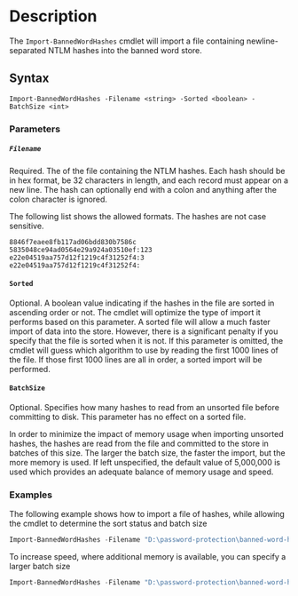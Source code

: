 # Description
The ```Import-BannedWordHashes``` cmdlet will import a file containing newline-separated NTLM hashes into the banned word store. 

## Syntax
```
Import-BannedWordHashes -Filename <string> -Sorted <boolean> -BatchSize <int>
```
### Parameters
##### `Filename`
Required. The of the file containing the NTLM hashes. Each hash should be in hex format, be 32 characters in length, and each record must appear on a new line. The hash can optionally end with a colon and anything after the colon character is ignored.

The following list shows the allowed formats. The hashes are not case sensitive.
```
8846f7eaee8fb117ad06bdd830b7586c
5835048ce94ad0564e29a924a03510ef:123
e22e04519aa757d12f1219c4f31252f4:3
e22e04519aa757d12f1219c4f31252f4:
```

#### `Sorted`
Optional. A boolean value indicating if the hashes in the file are sorted in ascending order or not. The cmdlet will optimize the type of import it performs based on this parameter. A sorted file will allow a much faster import of data into the store. However, there is a significant penalty if you specify that the file is sorted when it is not. If this parameter is omitted, the cmdlet will guess which algorithm to use by reading the first 1000 lines of the file. If those first 1000 lines are all in order, a sorted import will be performed.

#### `BatchSize`
Optional. Specifies how many hashes to read from an unsorted file before committing to disk. This parameter has no effect on a sorted file. 

In order to minimize the impact of memory usage when importing unsorted hashes, the hashes are read from the file and committed to the store in batches of this size. The larger the batch size, the faster the import, but the more memory is used. If left unspecified, the default value of 5,000,000 is used which provides an adequate balance of memory usage and speed.

### Examples
The following example shows how to import a file of hashes, while allowing the cmdlet to determine the sort status and batch size
```powershell
Import-BannedWordHashes -Filename "D:\password-protection\banned-word-hashes.txt"
```

To increase speed, where additional memory is available, you can specify a larger batch size
```powershell
Import-BannedWordHashes -Filename "D:\password-protection\banned-word-hashes.txt" -Sorted $false -BatchSize 50000000
```
